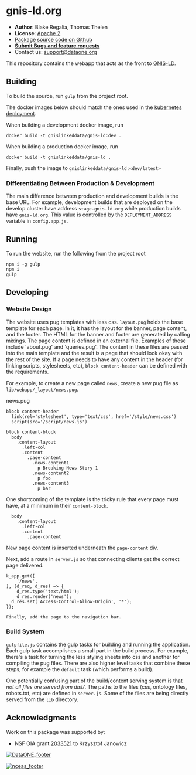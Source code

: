 # gnis-ld.org

- **Author**: Blake Regalia, Thomas Thelen
- **License**: [Apache 2](http://opensource.org/licenses/Apache-2.0)
- [Package source code on Github](https://github.com/DataONEorg/gnis-ld.org)
- [**Submit Bugs and feature requests**](https://github.com/DataONEorg/gnis-ld.org/issues)
- Contact us: support@dataone.org

This repository contains the webapp that acts as the front to [GNIS-LD](https://gnis-ld.org/).

## Building

To build the source, run `gulp` from the project root.

The docker images below should match the ones used in the [kubernetes deployment](https://github.com/DataONEorg/gnis-deployment).

When building a development docker image, run

`docker build -t gnislinkeddata/gnis-ld:dev .`

When building a production docker image, run

`docker build -t gnislinkeddata/gnis-ld .`

Finally, push the image to `gnislinkeddata/gnis-ld:<dev/latest>`

### Differentiating Between Production & Development

The main difference between production and development builds is the base URL. For example, development builds that are deployed on the develop cluster have address `stage.gnis-ld.org` while production builds have `gnis-ld.org`. This value is controlled by the `DEPLOYMENT_ADDRESS` variable in `config.app.js`.

## Running

To run the website, run the following from the project root

```
npm i -g gulp
npm i
gulp
```

## Developing


### Website Design

The website uses pug templates with less css. `layout.pug` holds the base template for each page. In it, it has the layout for the banner, page content, and the footer. The HTML for the banner and footer are generated by calling mixings. The page content is defined in an external file. Examples of these include 'about.pug' and 'queries.pug'. The content in these files are passed into the main template and the result is a page that should look okay with the rest of the site. If a page needs to have any content in the header (for linking scripts, stylesheets, etc), `block content-header` can be defined with the requirements.

For example, to create a new page called `news`, create a new pug file as `lib/webapp/_layout/news.pug`.

news.pug
```
block content-header
  link(rel='stylesheet', type='text/css', href='/style/news.css')
  script(src='/script/news.js')

block content-block
  body
    .content-layout
      .left-col 
      .content
        .page-content
          .news-content1
            p Breaking News Story 1
          .news-content2
            p foo
          .news-content3
            p bar
```

One shortcoming of the template is the tricky rule that every page must have, at a minimum in their `content-block`.

```
  body
    .content-layout
      .left-col 
      .content
        .page-content
```

New page content is inserted underneath the `page-content` div.

Next, add a route in `server.js` so that connecting clients get the correct page delivered.

```
k_app.get([
	'/news',
], (d_req, d_res) => {
	d_res.type('text/html');
	d_res.render('news');
  d_res.set('Access-Control-Allow-Origin', '*');
});

Finally, add the page to the navigation bar.
```

### Build System

`gulpfile.js` contains the gulp tasks for building and running the application. Each gulp task accomplishes a small part in the build process. For example, there's a task for turning the less styling sheets into css and another for compiling the pug files. There are also higher level tasks that combine these steps, for example the `default` task (which performs a build).

One potentially confusing part of the build/content serving system is that _not all files are served from dist/_. The paths to the files (css, ontology files, robots.txt, etc) are defined in `server.js`. Some of the files are being directly served from the `lib` directory.

## Acknowledgments
Work on this package was supported by:
  - NSF OIA grant [2033521](https://www.nsf.gov/awardsearch/showAward?AWD_ID=2033521) to Krzysztof Janowicz

[![DataONE_footer](https://user-images.githubusercontent.com/6643222/162324180-b5cf0f5f-ae7a-4ca6-87c3-9733a2590634.png)](https://dataone.org)

[![nceas_footer](https://www.nceas.ucsb.edu/sites/default/files/2020-03/NCEAS-full%20logo-4C.png)](https://www.nceas.ucsb.edu)
